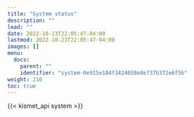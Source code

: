 ```yaml
---
title: "System status"
description: ""
lead: ""
date: 2022-10-23T22:05:47-04:00
lastmod: 2022-10-23T22:05:47-04:00
images: []
menu:
  docs:
    parent: ""
    identifier: "system-0e915e184f3424058e8e737b372e6f5b"
weight: 210
toc: true
---
```


{{< kismet_api system >}}
